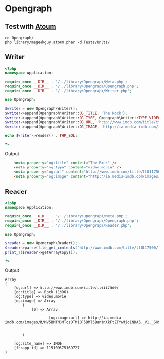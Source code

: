 # Opengraph

## Test with [Atoum](https://github.com/mageekguy/atoum)

	cd Opengraph/
	php library/mageekguy.atoum.phar -d Tests/Units/


## Writer

``` php
<?php
namespace Application;

require_once __DIR__ . '/../library/Opengraph/Meta.php';
require_once __DIR__ . '/../library/Opengraph/Opengraph.php';
require_once __DIR__ . '/../library/Opengraph/Writer.php';

use Opengraph;

$writer = new Opengraph\Writer();
$writer->append(Opengraph\Writer::OG_TITLE, 'The Rock');
$writer->append(Opengraph\Writer::OG_TYPE, Opengraph\Writer::TYPE_VIDEO_MOVIE);
$writer->append(Opengraph\Writer::OG_URL, 'http://www.imdb.com/title/tt0117500/');
$writer->append(Opengraph\Writer::OG_IMAGE, 'http://ia.media-imdb.com/images/rock.jpg');

echo $writer->render() . PHP_EOL;

?>
```

Output

``` html
    <meta property="og:title" content="The Rock" />
    <meta property="og:type" content="video.movie" />
    <meta property="og:url" content="http://www.imdb.com/title/tt0117500/" />
    <meta property="og:image" content="http://ia.media-imdb.com/images/rock.jpg" />
```

## Reader

``` php
<?php
namespace Application;

require_once __DIR__ . '/../library/Opengraph/Meta.php';
require_once __DIR__ . '/../library/Opengraph/Opengraph.php';
require_once __DIR__ . '/../library/Opengraph/Reader.php';

use Opengraph;

$reader = new Opengraph\Reader();
$reader->parse(file_get_contents('http://www.imdb.com/title/tt0117500/'));
print_r($reader->getArrayCopy());

?>
```

Output

    Array
    (
        [og:url] => http://www.imdb.com/title/tt0117500/
        [og:title] => Rock (1996)
        [og:type] => video.movie
        [og:image] => Array
            (
                [0] => Array
                    (
                        [og:image:url] => http://ia.media-imdb.com/images/M/MV5BMTM3MTczOTM1OF5BMl5BanBnXkFtZTYwMjc1NDA5._V1._SX98_SY140_.jpg
                    )

            )

        [og:site_name] => IMDb
        [fb:app_id] => 115109575169727
    )
